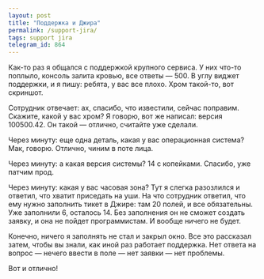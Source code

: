 ```yaml
---
layout: post
title: "Поддержка и Джира"
permalink: /support-jira/
tags: support jira
telegram_id: 864
---
```


Как-то раз я общался с поддержкой крупного сервиса. У них что-то поплыло,
консоль залита кровью, все ответы — 500. В углу виджет поддержки, и я пишу:
ребята, у вас все плохо. Хром такой-то, вот скриншот.

Сотрудник отвечает: ах, спасибо, что известили, сейчас поправим. Скажите, какой
у вас хром? Я говорю, вот же написал: версия 100500.42. Он такой — отлично,
считайте уже сделали.

Через минуту: еще одна деталь, какая у вас операционная система? Мак,
говорю. Отлично, чиним в поте лица.

Через минуту: а какая версия системы? 14 с копейками. Спасибо, уже патчим прод.

Через минуту: какая у вас часовая зона? Тут я слегка разозлился и ответил, что
хватит приседать на уши. На что сотрудник ответил, что ему нужно заполнить тикет
в Джире: там 20 полей, и все обязательны. Уже заполнили 6, осталось 14. Без
заполнения он не сможет создать заявку, и она не пойдет программистам. И вообще
ничего не будет.

Конечно, ничего я заполнять не стал и закрыл окно. Все это рассказал затем,
чтобы вы знали, как иной раз работает поддержка. Нет ответа на вопрос — нечего
ввести в поле — нет заявки — нет проблемы.

Вот и отлично!
